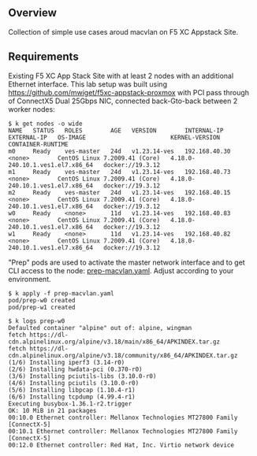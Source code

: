 ## Overview

Collection of simple use cases aroud macvlan on F5 XC Appstack Site. 

## Requirements

Existing F5 XC App Stack Site with at least 2 nodes with an additional Ethernet interface.
This lab setup was built using https://github.com/mwiget/f5xc-appstack-proxmox with PCI
pass through of ConnectX5 Dual 25Gbps NIC, connected back-Gto-back between 2 worker nodes:

```
$ k get nodes -o wide
NAME   STATUS   ROLES        AGE   VERSION        INTERNAL-IP     EXTERNAL-IP   OS-IMAGE                        KERNEL-VERSION                    CONTAINER-RUNTIME
m0     Ready    ves-master   24d   v1.23.14-ves   192.168.40.30   <none>        CentOS Linux 7.2009.41 (Core)   4.18.0-240.10.1.ves1.el7.x86_64   docker://19.3.12
m1     Ready    ves-master   24d   v1.23.14-ves   192.168.40.73   <none>        CentOS Linux 7.2009.41 (Core)   4.18.0-240.10.1.ves1.el7.x86_64   docker://19.3.12
m2     Ready    ves-master   24d   v1.23.14-ves   192.168.40.15   <none>        CentOS Linux 7.2009.41 (Core)   4.18.0-240.10.1.ves1.el7.x86_64   docker://19.3.12
w0     Ready    <none>       11d   v1.23.14-ves   192.168.40.83   <none>        CentOS Linux 7.2009.41 (Core)   4.18.0-240.10.1.ves1.el7.x86_64   docker://19.3.12
w1     Ready    <none>       11d   v1.23.14-ves   192.168.40.82   <none>        CentOS Linux 7.2009.41 (Core)   4.18.0-240.10.1.ves1.el7.x86_64   docker://19.3.12
```

"Prep" pods are used to activate the master network interface and to get CLI access to the node: [prep-macvlan.yaml](prep-macvlan.yaml).
Adjust according to your environment.

```
$ k apply -f prep-macvlan.yaml 
pod/prep-w0 created
pod/prep-w1 created
```

```
$ k logs prep-w0
Defaulted container "alpine" out of: alpine, wingman
fetch https://dl-cdn.alpinelinux.org/alpine/v3.18/main/x86_64/APKINDEX.tar.gz
fetch https://dl-cdn.alpinelinux.org/alpine/v3.18/community/x86_64/APKINDEX.tar.gz
(1/6) Installing iperf3 (3.14-r0)
(2/6) Installing hwdata-pci (0.370-r0)
(3/6) Installing pciutils-libs (3.10.0-r0)
(4/6) Installing pciutils (3.10.0-r0)
(5/6) Installing libpcap (1.10.4-r1)
(6/6) Installing tcpdump (4.99.4-r1)
Executing busybox-1.36.1-r2.trigger
OK: 10 MiB in 21 packages
00:10.0 Ethernet controller: Mellanox Technologies MT27800 Family [ConnectX-5]
00:10.1 Ethernet controller: Mellanox Technologies MT27800 Family [ConnectX-5]
00:12.0 Ethernet controller: Red Hat, Inc. Virtio network device
```

